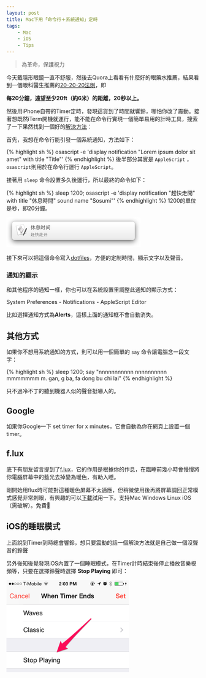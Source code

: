 ```yaml
---
layout: post
title: Mac下用「命令行＋系統通知」定時
tags: 
    - Mac
    - iOS
    - Tips
---
```

>為革命，保護視力

今天戴隱形眼鏡一直不舒服，然後去Quora上看看有什麼好的眼藥水推薦，結果看到一個眼科醫生推薦的[20-20-20法則](http://qr.ae/n63zB )，即

**每20分鐘，遠望至少20ft（約6米）的距離，20秒以上。**

然後用iPhone自帶的Timer定時，發現這貨到了時間就響鈴，哪怕你改了震動。接著想既然iTerm開機就運行，能不能在命令行實現一個簡單易用的計時工具，搜索了一下果然找到一個好的[解決方法](http://apple.stackexchange.com/a/115373/51944)：

首先，我想在命令行能引發一個系統通知，方法如下：

{% highlight sh %}
osascript -e 'display notification "Lorem ipsum dolor sit amet" with title "Title"'
{% endhighlight %}
後半部分其實是 `AppleScript` ，`osascript`則用於在命令行運行 `AppleScript`。

接著用 `sleep` 命令設置多久後運行，所以最終的命令如下：

{% highlight sh %}
sleep 1200; osascript -e 'display notification "趕快走開" with title "休息時間" sound name "Sosumi"'
{% endhighlight %}
1200的單位是秒，即20分鐘。

<img src="/images/timeline-timer.png" width="350">

接下來可以把這個命令寫入[dotfiles](https://github.com/pala/dotfiles/blob/master/bin/zz)，方便的定制時間，顯示文字以及聲音。

### 通知的顯示

和其他程序的通知一樣，你也可以在系統設置里調整此通知的顯示方式：

System Preferences - Notifications - AppleScript Editor

比如選擇通知方式為**Alerts**，這樣上面的通知框不會自動消失。

## 其他方式

如果你不想用系統通知的方式，則可以用一個簡單的 `say` 命令讓電腦念一段文字：

{% highlight sh %}
sleep 1200; say "nnnnnnnnnnn  nnnnnnnnnn  mmmmmmm m. gan, g ba, fa dong bu chi lai"
{% endhighlight %}

只不過冷不丁的聽到機器人似的聲音挺嚇人的。

## Google

如果你Google一下 set timer for x minutes，它會自動為你在網頁上設置一個timer。

## f.lux

底下有朋友留言提到了[f.lux](http://justgetflux.com)，它的作用是根據你的作息，在臨睡前幾小時會慢慢將你電腦屏幕中的藍光去掉變為暖色，有助入睡。

剛開始用flux時可能對這種暖色屏幕不太適應，但稍微使用後再將屏幕調回正常模式感覺非常刺眼，有興趣的可以[下載](http://justgetflux.com)試用一下。支持Mac Windows Linux iOS（需破解）。免費👊

## iOS的睡眠模式

上面說到Timer到時總會響鈴，想只要震動的話一個解決方法就是自己做一個沒聲音的鈴聲

另外後知後覺發現iOS內置了一個睡眠模式，在Timer計時結束後停止播放音樂視頻等，只要在選擇鈴聲時選擇 **Stop Playing** 即可：

<img src="/images/iOSStopPlaying.png" width="320">
